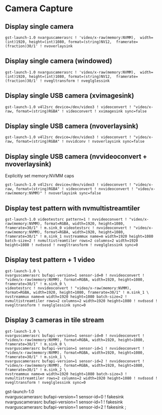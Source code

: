 # Camera Capture 


## Display single camera
```shell
gst-launch-1.0 nvarguscamerasrc ! 'video/x-raw(memory:NVMM),  width=(int)1920, height=(int)1080, format=(string)NV12,  framerate=(fraction)30/1' ! nvoverlaysink
```

## Display single camera (windowed)
```shell
gst-launch-1.0 nvarguscamerasrc ! 'video/x-raw(memory:NVMM),  width=(int)1920, height=(int)1080, format=(string)NV12,  framerate=(fraction)30/1' ! nvegltransform ! nveglglessink
```

## Display single USB camera (xvimagesink)
```shell
gst-launch-1.0 v4l2src device=/dev/video3 ! videoconvert ! "video/x-raw, format=(string)RGBA" ! videoconvert ! xvimagesink sync=false
```

## Display single USB camera (nvoverlaysink)
```shell
gst-launch-1.0 v4l2src device=/dev/video3 ! videoconvert ! "video/x-raw, format=(string)RGBA" ! nvvidconv ! nvoverlaysink sync=false
```

## Display single USB camera (nvvideoconvert + nvoverlaysink)
Explicitly set memory:NVMM caps
```shell
gst-launch-1.0 v4l2src device=/dev/video3 ! videoconvert ! "video/x-raw, format=(string)RGBA" ! videoconvert ! nvvideoconvert ! "video/x-raw(memory:NVMM)" ! nvoverlaysink sync=false
```

## Display test pattern with nvmultistreamtiler
```shell
gst-launch-1.0 videotestsrc pattern=1 ! nvvideoconvert ! "video/x-raw(memory:NVMM), format=RGBA, width=1920, height=1080, framerate=30/1" ! m.sink_0 videotestsrc ! nvvideoconvert ! "video/x-raw(memory:NVMM), format=RGBA, width=1920, height=1080, framerate=30/1" ! m.sink_1 nvstreammux name=m width=1920 height=1080 batch-size=2 ! nvmultistreamtiler rows=2 columns=2 width=1920 height=1080 ! nvdsosd ! nvegltransform ! nveglglessink sync=0
```

## Display test pattern + 1 video
```shell
gst-launch-1.0 \
nvarguscamerasrc bufapi-version=1 sensor-id=0 ! nvvideoconvert ! "video/x-raw(memory:NVMM), format=RGBA, width=1920, height=1080, framerate=30/1" ! m.sink_0 \
videotestsrc ! nvvideoconvert ! "video/x-raw(memory:NVMM), format=RGBA, width=1920, height=1080, framerate=30/1" ! m.sink_1 \
nvstreammux name=m width=1920 height=1080 batch-size=2 ! nvmultistreamtiler rows=2 columns=2 width=1920 height=1080 ! nvdsosd ! nvegltransform ! nveglglessink sync=0
```

## Display 3 cameras in tile stream
```shell
gst-launch-1.0 \
nvarguscamerasrc bufapi-version=1 sensor-id=0 ! nvvideoconvert ! "video/x-raw(memory:NVMM), format=RGBA, width=1920, height=1080, framerate=30/1" ! m.sink_0 \
nvarguscamerasrc bufapi-version=1 sensor-id=1 ! nvvideoconvert ! "video/x-raw(memory:NVMM), format=RGBA, width=1920, height=1080, framerate=30/1" ! m.sink_1 \
nvarguscamerasrc bufapi-version=1 sensor-id=2 ! nvvideoconvert ! "video/x-raw(memory:NVMM), format=RGBA, width=1920, height=1080, framerate=30/1" ! m.sink_2 \
nvstreammux name=m width=1920 height=1080 batch-size=3 ! nvmultistreamtiler rows=2 columns=2 width=1920 height=1080 ! nvdsosd ! nvegltransform ! nveglglessink sync=0
```



gst-launch-1.0 \
nvarguscamerasrc bufapi-version=1 sensor-id=0 ! fakesink \
nvarguscamerasrc bufapi-version=1 sensor-id=1 ! fakesink \
nvarguscamerasrc bufapi-version=1 sensor-id=2 ! fakesink ;